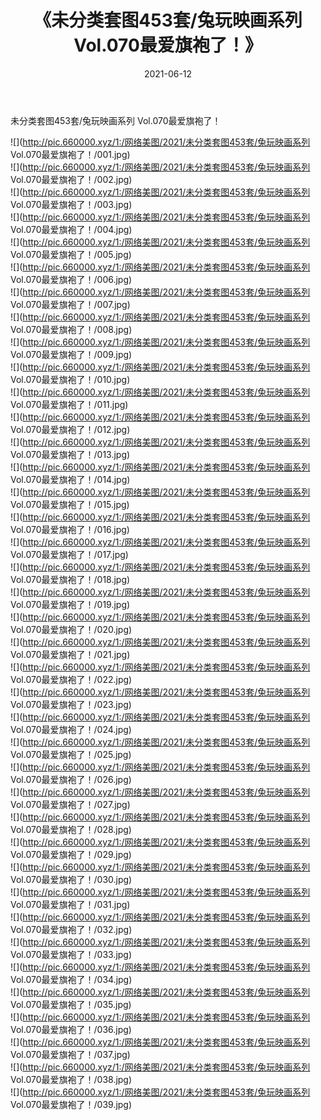 ﻿---
layout: post
title:  《未分类套图453套/兔玩映画系列 Vol.070最爱旗袍了！》
date:   2021-06-12
img: http://pic.660000.xyz/1:/网络美图/2021/未分类套图453套/兔玩映画系列 Vol.070最爱旗袍了！/000.jpg
categories: [美女, 清纯, 唯美]
---

未分类套图453套/兔玩映画系列 Vol.070最爱旗袍了！

 ![](http://pic.660000.xyz/1:/网络美图/2021/未分类套图453套/兔玩映画系列 Vol.070最爱旗袍了！/001.jpg) <br>![](http://pic.660000.xyz/1:/网络美图/2021/未分类套图453套/兔玩映画系列 Vol.070最爱旗袍了！/002.jpg) <br>![](http://pic.660000.xyz/1:/网络美图/2021/未分类套图453套/兔玩映画系列 Vol.070最爱旗袍了！/003.jpg) <br>![](http://pic.660000.xyz/1:/网络美图/2021/未分类套图453套/兔玩映画系列 Vol.070最爱旗袍了！/004.jpg) <br>![](http://pic.660000.xyz/1:/网络美图/2021/未分类套图453套/兔玩映画系列 Vol.070最爱旗袍了！/005.jpg) <br>![](http://pic.660000.xyz/1:/网络美图/2021/未分类套图453套/兔玩映画系列 Vol.070最爱旗袍了！/006.jpg) <br>![](http://pic.660000.xyz/1:/网络美图/2021/未分类套图453套/兔玩映画系列 Vol.070最爱旗袍了！/007.jpg) <br>![](http://pic.660000.xyz/1:/网络美图/2021/未分类套图453套/兔玩映画系列 Vol.070最爱旗袍了！/008.jpg) <br>![](http://pic.660000.xyz/1:/网络美图/2021/未分类套图453套/兔玩映画系列 Vol.070最爱旗袍了！/009.jpg) <br>![](http://pic.660000.xyz/1:/网络美图/2021/未分类套图453套/兔玩映画系列 Vol.070最爱旗袍了！/010.jpg) <br>![](http://pic.660000.xyz/1:/网络美图/2021/未分类套图453套/兔玩映画系列 Vol.070最爱旗袍了！/011.jpg) <br>![](http://pic.660000.xyz/1:/网络美图/2021/未分类套图453套/兔玩映画系列 Vol.070最爱旗袍了！/012.jpg) <br>![](http://pic.660000.xyz/1:/网络美图/2021/未分类套图453套/兔玩映画系列 Vol.070最爱旗袍了！/013.jpg) <br>![](http://pic.660000.xyz/1:/网络美图/2021/未分类套图453套/兔玩映画系列 Vol.070最爱旗袍了！/014.jpg) <br>![](http://pic.660000.xyz/1:/网络美图/2021/未分类套图453套/兔玩映画系列 Vol.070最爱旗袍了！/015.jpg) <br>![](http://pic.660000.xyz/1:/网络美图/2021/未分类套图453套/兔玩映画系列 Vol.070最爱旗袍了！/016.jpg) <br>![](http://pic.660000.xyz/1:/网络美图/2021/未分类套图453套/兔玩映画系列 Vol.070最爱旗袍了！/017.jpg) <br>![](http://pic.660000.xyz/1:/网络美图/2021/未分类套图453套/兔玩映画系列 Vol.070最爱旗袍了！/018.jpg) <br>![](http://pic.660000.xyz/1:/网络美图/2021/未分类套图453套/兔玩映画系列 Vol.070最爱旗袍了！/019.jpg) <br>![](http://pic.660000.xyz/1:/网络美图/2021/未分类套图453套/兔玩映画系列 Vol.070最爱旗袍了！/020.jpg) <br>![](http://pic.660000.xyz/1:/网络美图/2021/未分类套图453套/兔玩映画系列 Vol.070最爱旗袍了！/021.jpg) <br>![](http://pic.660000.xyz/1:/网络美图/2021/未分类套图453套/兔玩映画系列 Vol.070最爱旗袍了！/022.jpg) <br>![](http://pic.660000.xyz/1:/网络美图/2021/未分类套图453套/兔玩映画系列 Vol.070最爱旗袍了！/023.jpg) <br>![](http://pic.660000.xyz/1:/网络美图/2021/未分类套图453套/兔玩映画系列 Vol.070最爱旗袍了！/024.jpg) <br>![](http://pic.660000.xyz/1:/网络美图/2021/未分类套图453套/兔玩映画系列 Vol.070最爱旗袍了！/025.jpg) <br>![](http://pic.660000.xyz/1:/网络美图/2021/未分类套图453套/兔玩映画系列 Vol.070最爱旗袍了！/026.jpg) <br>![](http://pic.660000.xyz/1:/网络美图/2021/未分类套图453套/兔玩映画系列 Vol.070最爱旗袍了！/027.jpg) <br>![](http://pic.660000.xyz/1:/网络美图/2021/未分类套图453套/兔玩映画系列 Vol.070最爱旗袍了！/028.jpg) <br>![](http://pic.660000.xyz/1:/网络美图/2021/未分类套图453套/兔玩映画系列 Vol.070最爱旗袍了！/029.jpg) <br>![](http://pic.660000.xyz/1:/网络美图/2021/未分类套图453套/兔玩映画系列 Vol.070最爱旗袍了！/030.jpg) <br>![](http://pic.660000.xyz/1:/网络美图/2021/未分类套图453套/兔玩映画系列 Vol.070最爱旗袍了！/031.jpg) <br>![](http://pic.660000.xyz/1:/网络美图/2021/未分类套图453套/兔玩映画系列 Vol.070最爱旗袍了！/032.jpg) <br>![](http://pic.660000.xyz/1:/网络美图/2021/未分类套图453套/兔玩映画系列 Vol.070最爱旗袍了！/033.jpg) <br>![](http://pic.660000.xyz/1:/网络美图/2021/未分类套图453套/兔玩映画系列 Vol.070最爱旗袍了！/034.jpg) <br>![](http://pic.660000.xyz/1:/网络美图/2021/未分类套图453套/兔玩映画系列 Vol.070最爱旗袍了！/035.jpg) <br>![](http://pic.660000.xyz/1:/网络美图/2021/未分类套图453套/兔玩映画系列 Vol.070最爱旗袍了！/036.jpg) <br>![](http://pic.660000.xyz/1:/网络美图/2021/未分类套图453套/兔玩映画系列 Vol.070最爱旗袍了！/037.jpg) <br>![](http://pic.660000.xyz/1:/网络美图/2021/未分类套图453套/兔玩映画系列 Vol.070最爱旗袍了！/038.jpg) <br>![](http://pic.660000.xyz/1:/网络美图/2021/未分类套图453套/兔玩映画系列 Vol.070最爱旗袍了！/039.jpg) <br>